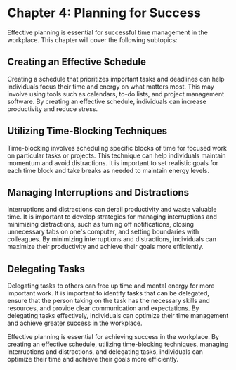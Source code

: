 Chapter 4: Planning for Success
===============================

Effective planning is essential for successful time management in the workplace. This chapter will cover the following subtopics:

Creating an Effective Schedule
------------------------------

Creating a schedule that prioritizes important tasks and deadlines can help individuals focus their time and energy on what matters most. This may involve using tools such as calendars, to-do lists, and project management software. By creating an effective schedule, individuals can increase productivity and reduce stress.

Utilizing Time-Blocking Techniques
----------------------------------

Time-blocking involves scheduling specific blocks of time for focused work on particular tasks or projects. This technique can help individuals maintain momentum and avoid distractions. It is important to set realistic goals for each time block and take breaks as needed to maintain energy levels.

Managing Interruptions and Distractions
---------------------------------------

Interruptions and distractions can derail productivity and waste valuable time. It is important to develop strategies for managing interruptions and minimizing distractions, such as turning off notifications, closing unnecessary tabs on one's computer, and setting boundaries with colleagues. By minimizing interruptions and distractions, individuals can maximize their productivity and achieve their goals more efficiently.

Delegating Tasks
----------------

Delegating tasks to others can free up time and mental energy for more important work. It is important to identify tasks that can be delegated, ensure that the person taking on the task has the necessary skills and resources, and provide clear communication and expectations. By delegating tasks effectively, individuals can optimize their time management and achieve greater success in the workplace.

Effective planning is essential for achieving success in the workplace. By creating an effective schedule, utilizing time-blocking techniques, managing interruptions and distractions, and delegating tasks, individuals can optimize their time and achieve their goals more efficiently.
